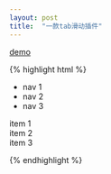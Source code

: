 ```yaml
---
layout: post
title:  "一款tab滑动插件"
---
```


[demo](/assets/zepto.tabswiper.js/tabswiper.html)

{% highlight html %}

<div class="tab">
  <div class="tab-nav-box">
    <div class="tab-nav-wrapper">
      <ul class="tab-nav">
        <li>nav 1</li>
        <li>nav 2</li>
        <li>nav 3</li>
      </ul>
    </div>
  </div>
  <div class="tab-items-wrapper">
    <div class="tab-items">
      <div class="tab-item">item 1</div>
      <div class="tab-item">item 2</div>
      <div class="tab-item">item 3</div>
    </div>
  </div>
</div>

<script>
  var tabswiper = $('.tab').tabswiper({
    // 初始化完成回调
    afterInit: function(index, nav, item) {
      console.log('tab 初始化完成，现选中第' + (index + 1) + '个');
    },
    // 选择之前回调
    beforeSelect: function(index, nav, item) {
      // true为可选，false为不可选
      return true
    },
    // 选中之后回调
    afterSelect: function(index, nav, item) {
      console.log('tab已选中第' + (index + 1) + '个');
    }
  }).data('tabswiper');
</script>

{% endhighlight %}


